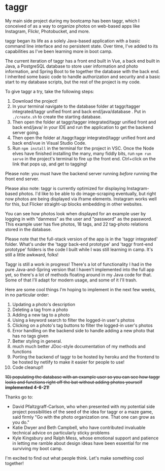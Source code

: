 # taggr


My main side project during my bootcamp has been taggr, which I conceived of as a way to organize photos on web-based apps like Instagram, Flickr, Photobucket, and more.

taggr began its life as a solely Java-based application with a basic command line interface and no persistent state. Over time, I've added to its capabilities as I've been learning more in boot camp. 

The current iteration of taggr has a front end built in Vue, a back end built in Java, a PostgreSQL database to store user information and photo information, and Spring Boot to tie together the database with the back end. I inherited some basic code to handle authorization and security and a basic start to my database scripts, but the rest of the project is my code. 

To give taggr a try, take the following steps: 
1) Download the project! 
2) In your terminal navigate to the database folder at taggr/tagger integrated/taggr unified front and back end/java/database . Put in ```./create.sh``` to create the starting database. 
3) Then open the folder at taggr/tagger integrated/taggr unified front and back end/java/ in your IDE and run the application to get the backend server going.
4) Then open the folder at /taggr/taggr integrated/taggr unified front and back end/vue in Visual Studio Code.
5) Run ```npm install``` in the terminal for the project in VSC. Once the Node elves have finished installing the many, many fiddly bits, run ```npm run serve``` in the project's terminal to fire up the front end. Ctrl+click on the link that pops up, and get to tagging!

Please note: you must have the backend server running *before* running the front end server.

Please also note: taggr is currently optimized for displaying Instagram-based photos. I'd like to be able to do image-scraping eventually, but right now photos are being displayed via iframe elements. Instagram works well for this, but Flicker straight-up blocks embedding in other websites.

You can see how photos look when displayed for an example user by logging in with "danmess" as the user and "password" as the password. This example user has five photos, 18 tags, and 22 tag-photo relations stored in the database.

Please note that the full-stack version of the app is in the 'taggr integrated' folder. What's under the 'taggr back-end prototype' and 'taggr front-end prototype' folders is the code I built while I was still learning in camp. It's still a little awkward, folks!

Taggr is still a work in progress! There's a lot of functionality I had in the pure Java-and-Spring version that I haven't implemented into the full app yet, so there's a lot of methods floating around in my Java code for that. Some of that I'll adapt for modern usage, and some of it I'll trash.

Here are some cool things I'm hoping to implement in the next few weeks, in no particular order:

1) Updating a photo's description
2) Deleting a tag from a photo
3) Adding a new tag to a photo
4) Using a keyword search to filter the logged-in user's photos
5) Clicking on a photo's tag buttons to filter the logged-in user's photos
6) Error handling on the backend side to handle adding a new photo that has no tags given
7) Better styling in general.
8) much much better JDoc-style documentation of my methods and functions
9) Porting the backend of taggr to be hosted by heroku and the frontend to be hosted by netlify to make it easier for people to use!
10) Code cleanup!!

<del>10) populating the database with an example user so you can see how taggr looks and functions right off the bat without adding photos yourself</del> **implemented 4-6-21!**


Thanks go to: 

- David Pfaltzgraff-Carlson, who when presented with my potential side project possibilities of the seed of the idea for taggr or a maze game, said firmly "Go with the photo organization one. That one can grow as you do."
- Katie Dwyer and Beth Campbell, who have contributed invaluable technical advice on particularly sticky problems
- Kyle Kingsbury and Ralph Mess, whose emotional support and patience in letting me ramble about design ideas have been essential for me surviving my boot camp.

I'm excited to find out what people think. Let's make something cool together!
